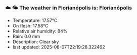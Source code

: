 ### ☁️ 🌤️  The weather in Florianópolis is: Florianópolis

- Temperature: 17.57°C
- On flesh: 17.58°C
- Relative air humidity: 84%
- Rain: 0.0 mm
- Description: Clear sky
- last updated: 2025-08-07T22:19:28.322462
